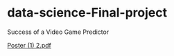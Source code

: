# data-science-Final-project
Success of a Video Game Predictor




[Poster (1) 2.pdf](https://github.com/FloppyDoval/data-science-Final-project/files/15392780/Poster.1.2.pdf)
